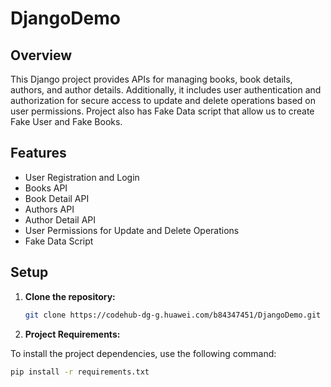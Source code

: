 # DjangoDemo

## Overview

This Django project provides APIs for managing books, book details, authors, and author details. Additionally, it includes user authentication and authorization for secure access to update and delete operations based on user permissions.
Project also has Fake Data script that allow us to create Fake User and Fake Books.

## Features

- User Registration and Login
- Books API
- Book Detail API
- Authors API
- Author Detail API
- User Permissions for Update and Delete Operations
- Fake Data Script

## Setup

1. **Clone the repository:**

   ```bash
   git clone https://codehub-dg-g.huawei.com/b84347451/DjangoDemo.git
   

2. **Project Requirements:**

To install the project dependencies, use the following command:

```bash
pip install -r requirements.txt